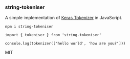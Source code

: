 ### string-tokeniser

A simple implementation of [Keras Tokenizer](https://www.tensorflow.org/api_docs/python/tf/keras/preprocessing/text/Tokenizer) in JavaScript.

```
npm i string-tokeniser
```

```
import { tokeniser } from 'string-tokeniser'

console.log(tokenizer(['hello world', 'how are you?']))
```

MIT
